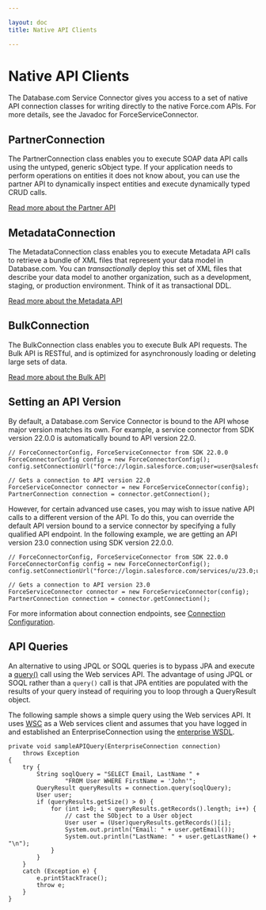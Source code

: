 ```yaml
---

layout: doc
title: Native API Clients

---
```

# Native API Clients

The Database.com Service Connector gives you access to a set of native API connection classes for writing directly to the native Force.com APIs. For more details, see the Javadoc for ForceServiceConnector.

## PartnerConnection

The PartnerConnection class enables you to execute SOAP data API calls using the untyped, generic sObject type. If your application needs to perform operations on entities it does not know about, you can use the partner API to dynamically inspect entities and execute dynamically typed CRUD calls.

[Read more about the Partner API](http://www.salesforce.com/us/developer/docs/api/index.htm)

## MetadataConnection

The MetadataConnection class enables you to execute Metadata API calls to retrieve a bundle of XML files that represent your data model in Database.com. You can _transactionally_ deploy this set of XML files that describe your data model to another organization, such as a development, staging, or production environment. Think of it as transactional DDL.

[Read more about the Metadata API](http://www.salesforce.com/us/developer/docs/api_meta/index.htm)

## BulkConnection

The BulkConnection class enables you to execute Bulk API requests. The Bulk API is RESTful, and is optimized for asynchronously loading or deleting large sets of data.

[Read more about the Bulk API](http://www.salesforce.com/us/developer/docs/api_asynch/)

<a name="setAPIversion"> </a>
## Setting an API Version

By default, a Database.com Service Connector is bound to the API whose major version matches its own. For example, a service connector from SDK version 22.0.0 is automatically bound to API version 22.0.

    // ForceConnectorConfig, ForceServiceConnector from SDK 22.0.0
    ForceConnectorConfig config = new ForceConnectorConfig();
    config.setConnectionUrl("force://login.salesforce.com;user=user@salesforcedoc.org;password=samplePassword");
 
    // Gets a connection to API version 22.0
    ForceServiceConnector connector = new ForceServiceConnector(config);
    PartnerConnection connection = connector.getConnection();

However, for certain advanced use cases, you may wish to issue native API calls to a different version of the API. To do this, you can override the default API version bound to a service connector by specifying a fully qualified API endpoint. In the following example, we are getting an API version 23.0 connection using SDK version 22.0.0.

    // ForceConnectorConfig, ForceServiceConnector from SDK 22.0.0
    ForceConnectorConfig config = new ForceConnectorConfig();
    config.setConnectionUrl("force://login.salesforce.com/services/u/23.0;user=user@salesforcedoc.org;password=samplePassword");
 
    // Gets a connection to API version 23.0
    ForceServiceConnector connector = new ForceServiceConnector(config);
    PartnerConnection connection = connector.getConnection();

For more information about connection endpoints, see [Connection Configuration](connection-url#configConnectionURL).

## API Queries

An alternative to using JPQL or SOQL queries is to bypass JPA and execute a [query()](http://www.salesforce.com/us/developer/docs/api/index_Left.htm#StartTopic=Content/sforce_api_calls_query.htm) call using the Web services API. The advantage of using JPQL or SOQL rather than a <code>query()</code> call is that JPA entities are
populated with the results of your query instead of requiring you to loop through a QueryResult object.

The following sample shows a simple query using the Web services API. It uses [WSC](http://code.google.com/p/sfdc-wsc/wiki/GettingStarted) as a Web services client and assumes
that you have logged in and established an EnterpriseConnection using the [enterprise WSDL](http://www.salesforce.com/us/developer/docs/api/index_Left.htm#StartTopic=Content/sforce_api_quickstart_intro.htm#enterprise_wsdl).

    private void sampleAPIQuery(EnterpriseConnection connection)
        throws Exception
    {
        try {
            String soqlQuery = "SELECT Email, LastName " +
                    "FROM User WHERE FirstName = 'John'";
            QueryResult queryResults = connection.query(soqlQuery);
            User user;
            if (queryResults.getSize() > 0) {
                for (int i=0; i < queryResults.getRecords().length; i++) {
                    // cast the SObject to a User object
                    User user = (User)queryResults.getRecords()[i];
                    System.out.println("Email: " + user.getEmail());
                    System.out.println("LastName: " + user.getLastName() + "\n");
                }
            }
        }
        catch (Exception e) {
            e.printStackTrace();
            throw e;
        }
    }
    
